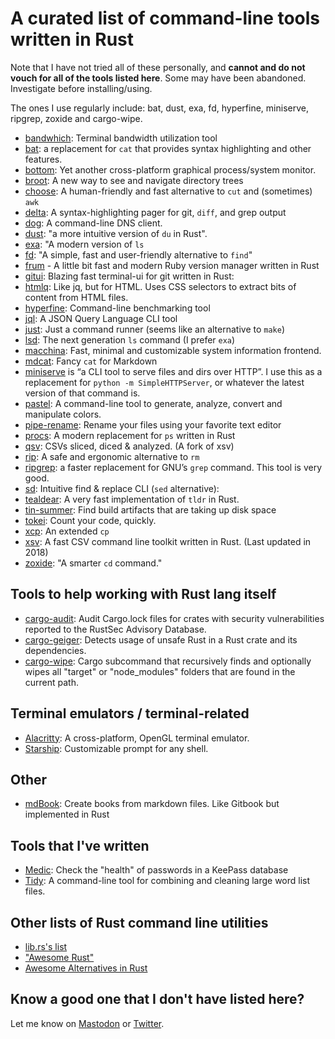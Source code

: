 # A curated list of command-line tools written in Rust

Note that I have not tried all of these personally, and **cannot and do not vouch for all of the tools listed here**. Some may have been abandoned. Investigate before installing/using.

The ones I use regularly include: bat, dust, exa, fd, hyperfine, miniserve, ripgrep, zoxide and cargo-wipe.

- [bandwhich](https://github.com/imsnif/bandwhich): Terminal bandwidth utilization tool 
- [bat](https://github.com/sharkdp/bat): a replacement for `cat` that provides syntax highlighting and other features. 
- [bottom](https://github.com/ClementTsang/bottom): Yet another cross-platform graphical process/system monitor. 
- [broot](https://github.com/Canop/broot): A new way to see and navigate directory trees
- [choose](https://github.com/theryangeary/choose): A human-friendly and fast alternative to `cut` and (sometimes) `awk`
- [delta](https://github.com/dandavison/delta): A syntax-highlighting pager for git, `diff`, and grep output 
- [dog](https://github.com/ogham/dog): A command-line DNS client. 
- [dust](https://github.com/bootandy/dust): "a more intuitive version of `du` in Rust".
- [exa](https://the.exa.website/): "A modern version of `ls`
- [fd](https://github.com/sharkdp/fd): "A simple, fast and user-friendly alternative to `find`"
- [frum](https://github.com/TaKO8Ki/frum) - A little bit fast and modern Ruby version manager written in Rust
- [gitui](https://github.com/extrawurst/gitui): Blazing fast terminal-ui for git written in Rust:
- [htmlq](https://github.com/mgdm/htmlq): Like jq, but for HTML. Uses CSS selectors to extract bits of content from HTML files.
- [hyperfine](https://github.com/sharkdp/hyperfine): Command-line benchmarking tool
- [jql](https://github.com/yamafaktory/jql): A JSON Query Language CLI tool
- [just](https://github.com/casey/just): Just a command runner (seems like an alternative to `make`)
- [lsd](https://github.com/Peltoche/lsd): The next generation `ls` command (I prefer `exa`)
- [macchina](https://github.com/macchina-cli/macchina): Fast, minimal and customizable system information frontend.
- [mdcat](https://github.com/lunaryorn/mdcat): Fancy `cat` for Markdown
- [miniserve](https://github.com/svenstaro/miniserve) is “a CLI tool to serve files and dirs over HTTP”. I use this as a replacement for `python -m SimpleHTTPServer`, or whatever the latest version of that command is.
- [pastel](https://github.com/sharkdp/pastel): A command-line tool to generate, analyze, convert and manipulate colors.
- [pipe-rename](https://github.com/marcusbuffett/pipe-rename): Rename your files using your favorite text editor 
- [procs](https://github.com/dalance/procs): A modern replacement for `ps` written in Rust
- [qsv](https://github.com/jqnatividad/qsv): CSVs sliced, diced & analyzed. (A fork of xsv)
- [rip](https://github.com/nivekuil/rip): A safe and ergonomic alternative to `rm`
- [ripgrep](https://github.com/BurntSushi/ripgrep): a faster replacement for GNU’s `grep` command. This tool is very good.
- [sd](https://github.com/chmln/sd): Intuitive find & replace CLI (`sed` alternative):
- [tealdear](https://github.com/dbrgn/tealdeer): A very fast implementation of `tldr` in Rust. 
- [tin-summer](https://github.com/vmchale/tin-summer): Find build artifacts that are taking up disk space 
- [tokei](https://github.com/XAMPPRocky/tokei): Count your code, quickly. 
- [xcp](https://github.com/tarka/xcp): An extended `cp` 
- [xsv](https://github.com/BurntSushi/xsv): A fast CSV command line toolkit written in Rust. (Last updated in 2018)
- [zoxide](https://github.com/ajeetdsouza/zoxide): "A smarter `cd` command."

## Tools to help working with Rust lang itself

- [cargo-audit](https://github.com/RustSec/rustsec/tree/main/cargo-audit): Audit Cargo.lock files for crates with security vulnerabilities reported to the RustSec Advisory Database.
- [cargo-geiger](https://github.com/rust-secure-code/cargo-geiger): Detects usage of unsafe Rust in a Rust crate and its dependencies. 
- [cargo-wipe](https://github.com/mihai-dinculescu/cargo-wipe): Cargo subcommand that recursively finds and optionally wipes all "target" or "node_modules" folders that are found in the current path. 

## Terminal emulators / terminal-related

- [Alacritty](https://github.com/alacritty/alacritty): A cross-platform, OpenGL terminal emulator. 
- [Starship](https://starship.rs/): Customizable prompt for any shell.

## Other

- [mdBook](https://github.com/rust-lang/mdBook): Create books from markdown files. Like Gitbook but implemented in Rust 

## Tools that I've written

- [Medic](https://github.com/sts10/medic): Check the "health" of passwords in a KeePass database 
- [Tidy](https://github.com/sts10/tidy): A command-line tool for combining and cleaning large word list files.

## Other lists of Rust command line utilities

- [lib.rs's list](https://lib.rs/command-line-utilities)
- ["Awesome Rust"](https://github.com/rust-unofficial/awesome-rust)
- [Awesome Alternatives in Rust](https://github.com/TaKO8Ki/awesome-alternatives-in-rust)

## Know a good one that I don't have listed here?

Let me know on [Mastodon](https://octodon.social/@schlink) or [Twitter](https://twitter.com/sts10/).
